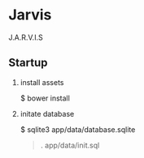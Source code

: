 # Jarvis

J.A.R.V.I.S

## Startup

1. install assets

    $ bower install

2. initate database

    $ sqlite3 app/data/database.sqlite
    > . app/data/init.sql